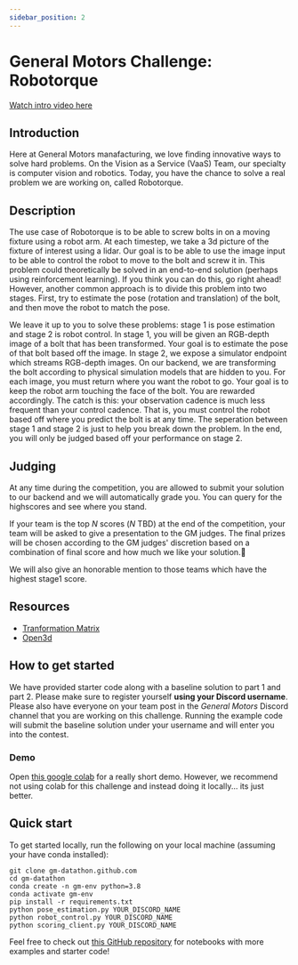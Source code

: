 ```yaml
---
sidebar_position: 2
---
```


# General Motors Challenge: Robotorque

[Watch intro video here](https://youtube.com)

## Introduction
Here at General Motors manafacturing, we love finding innovative ways to solve hard problems.
On the Vision as a Service (VaaS) Team, our specialty is computer vision and robotics.
Today, you have the chance to solve a real problem we are working on, called Robotorque.

## Description
The use case of Robotorque is to be able to screw bolts in on a moving fixture using a robot arm.
At each timestep, we take a 3d picture of the fixture of interest using a lidar.
Our goal is to be able to use the image
input to be able to control the robot to move to the bolt and screw it in.
This problem could theoretically be solved in an end-to-end solution (perhaps using reinforcement learning).
If you think you can do this, go right ahead!
However, another common approach is to divide this problem into two stages.
First, try to estimate the pose (rotation and translation) of the bolt, and then move the 
robot to match the pose.

We leave it up to you to solve these problems: stage 1 is pose estimation and stage 2 is robot control. 
In stage 1, you will be given an RGB-depth image of a bolt that has been transformed.
Your goal is to estimate the pose of that bolt based off the image.
In stage 2, we expose a simulator endpoint which streams RGB-depth images. On our backend, we are transforming
the bolt according to physical simulation models that are hidden to you. For each image, you must return
where you want the robot to go. Your goal is to keep the robot arm touching the face of the bolt. You
are rewarded accordingly. The catch is this: your observation cadence is much less frequent than your control cadence.
That is, you must control the robot based off where you predict the bolt is at any time.
The seperation between stage 1 and stage 2 is just to help you break down the problem. 
In the end, you will only be judged based off your performance on stage 2.


## Judging
At any time during the competition, you are allowed to submit your solution to our backend and we
will automatically grade you. You can query for the highscores and see where you stand. 

If your team is the top *N* scores (*N* TBD) at the end of the competition, 
your team will be asked to give a presentation to the GM judges.
The final prizes will be chosen according to the GM judges' discretion based on a
combination of final score and how much we like your solution.🙂

We will also give an honorable mention to those teams which have the highest stage1 score.


## Resources
- [Tranformation Matrix](https://en.wikipedia.org/wiki/Transformation_matrix)
- [Open3d](http://www.open3d.org/docs/release/introduction.html)
 

## How to get started
We have provided starter code along with a baseline solution to part 1 and part 2.
Please make sure to register yourself **using your Discord username**.
Please also have everyone on your team post in the *General Motors* Discord channel
that you are working on this challenge.
Running the example code will submit the baseline solution under your username
and will enter you into the contest.

### Demo
Open [this google colab](https://colab.research.google.com/drive/1jCrbcQwIKktIp0ea_v_4kHsZ71vmoaiK#scrollTo=Ux0rXpz1i8T7)
for a really short demo. However, we recommend not using colab for this challenge and instead doing it locally... its just better.

## Quick start
To get started locally, run the following on your local machine (assuming your have conda installed):
```
git clone gm-datathon.github.com
cd gm-datathon
conda create -n gm-env python=3.8
conda activate gm-env 
pip install -r requirements.txt
python pose_estimation.py YOUR_DISCORD_NAME
python robot_control.py YOUR_DISCORD_NAME
python scoring_client.py YOUR_DISCORD_NAME
```
Feel free to check out [this GitHub repository](https://github.com/josiahcoad/datathon-client) for notebooks with more examples and starter code!
